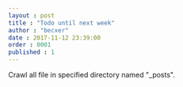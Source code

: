 ```yaml
---
layout : post
title : "Todo until next week"
author : "becxer"
date : 2017-11-12 23:39:00
order : 0001
published : 1
---
```


Crawl all file in specified directory named "_posts".


